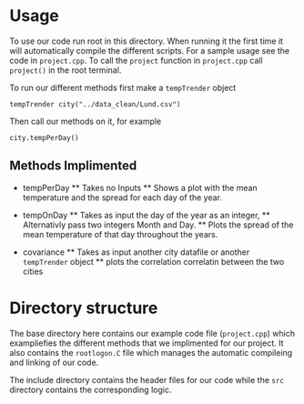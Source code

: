 # Usage 
To use our code run root in this directory. When running it the first time it 
will automatically compile the different scripts. For a sample usage see the 
code in `project.cpp`. To call the `project` function in `project.cpp` call 
`project()` in the root terminal.

To run our different methods first make a `tempTrender` object 
```
tempTrender city("../data_clean/Lund.csv")
```
Then call our methods on it, for example
```
city.tempPerDay()
```

## Methods Implimented
* tempPerDay
** Takes no Inputs
** Shows a plot with the mean temperature and the spread for each day of the year.

* tempOnDay
** Takes as input the day of the year as an integer,
** Alternativly pass two integers Month and Day.
** Plots the spread of the mean temperature of that day throughout the years.

* covariance
** Takes as input another city datafile or another `tempTrender` object
** plots the correlation correlatin between the two cities

# Directory structure

The base directory here contains our example code file (`project.cpp`) which
exampliefies the different methods that we implimented for our project.
It also contains the `rootlogon.C` file which manages the automatic compileing
and linking of our code.

The include directory contains the header files for our code while the `src` 
directory contains the corresponding logic.


